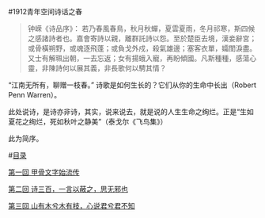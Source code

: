 
#1912青年空间诗话之春

>钟嵘《诗品序》： 若乃春風春鳥，秋月秋蟬，夏雲夏雨，冬月祁寒，斯四候之感諸詩者也。嘉會寄詩以親，離群託詩以怨。至於楚臣去境，漢妾辭宮；或骨橫朔野，或魂逐飛蓬；或負戈外戍，殺氣雄邊；塞客衣單，孀閨淚盡。又士有解珮出朝，一去忘返；女有揚蛾入寵，再盼傾國。凡斯種種，感蕩心靈，非陳詩何以展其義，非長歌何以騁其情？

“江南无所有，聊赠一枝春。” 诗歌是如何生长的？它们从你的生命中长出（Robert Penn Warren）。

此处说诗，是诗亦非诗，其实，说来说去，就是说的人生生命之绚烂。正是“生如夏花之绚烂，死如秋叶之静美”（泰戈尔《飞鸟集》）

此为简序。

#[目录](https://github.com/YouthSpace1912/Poem_Spring/blob/master/README.md)

[第一回 甲骨文字始流传](https://github.com/YouthSpace1912/Poem_Spring/blob/master/chapter1.md)

[第二回 诗三百，一言以蔽之，思无邪也](https://github.com/YouthSpace1912/Poem_Spring/blob/master/chapter2.md)

[第三回 山有木兮木有枝，心说君兮君不知](https://github.com/YouthSpace1912/Poem_Spring/blob/master/chapter3.md)

[]()

[]()

[]()

[]()

[]()

